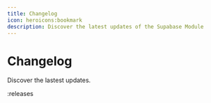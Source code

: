 ```yaml
---
title: Changelog
icon: heroicons:bookmark
description: Discover the latest updates of the Supabase Module
---
```


# Changelog
Discover the lastest updates.

:releases
